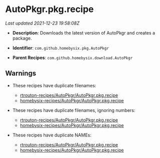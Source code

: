 # AutoPkgr.pkg.recipe

_Last updated 2021-12-23 19:58:08Z_

- **Description**: Downloads the latest version of AutoPkgr and creates a package.

- **Identifier**: `com.github.homebysix.pkg.AutoPkgr`

- **Parent Recipes**: `com.github.homebysix.download.AutoPkgr`

## Warnings

- These recipes have duplicate filenames:
    - [rtrouton-recipes/AutoPkgr/AutoPkgr.pkg.recipe](/autopkg-dupe-tracker/rtrouton-recipes/AutoPkgr/AutoPkgr.pkg.recipe)
    - [homebysix-recipes/AutoPkgr/AutoPkgr.pkg.recipe](/autopkg-dupe-tracker/homebysix-recipes/AutoPkgr/AutoPkgr.pkg.recipe)

- These recipes have duplicate filenames, ignoring numbers:
    - [rtrouton-recipes/AutoPkgr/AutoPkgr.pkg.recipe](/autopkg-dupe-tracker/rtrouton-recipes/AutoPkgr/AutoPkgr.pkg.recipe)
    - [homebysix-recipes/AutoPkgr/AutoPkgr.pkg.recipe](/autopkg-dupe-tracker/homebysix-recipes/AutoPkgr/AutoPkgr.pkg.recipe)

- These recipes have duplicate NAMEs:
    - [rtrouton-recipes/AutoPkgr/AutoPkgr.pkg.recipe](/autopkg-dupe-tracker/rtrouton-recipes/AutoPkgr/AutoPkgr.pkg.recipe)
    - [homebysix-recipes/AutoPkgr/AutoPkgr.pkg.recipe](/autopkg-dupe-tracker/homebysix-recipes/AutoPkgr/AutoPkgr.pkg.recipe)